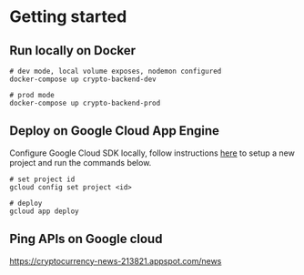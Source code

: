 # Getting started

## Run locally on Docker
```
# dev mode, local volume exposes, nodemon configured
docker-compose up crypto-backend-dev

# prod mode
docker-compose up crypto-backend-prod
```


## Deploy on Google Cloud App Engine

Configure Google Cloud SDK locally, follow instructions [here](https://cloud.google.com/sdk/docs/quickstart-macos) to setup a new project and run the commands below.

```
# set project id
gcloud config set project <id>

# deploy
gcloud app deploy
```

## Ping APIs on Google cloud
https://cryptocurrency-news-213821.appspot.com/news